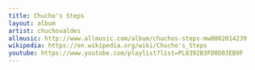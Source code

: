 ```yaml
---
title: Chucho's Steps
layout: album
artist: chuchovaldes
allmusic: http://www.allmusic.com/album/chuchos-steps-mw0002014239
wikipedia: https://en.wikipedia.org/wiki/Chucho's_Steps
youtube: https://www.youtube.com/playlist?list=PL8392B3FD0D03EB9F
---
```

